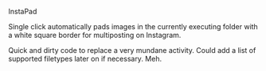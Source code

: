 InstaPad

Single click automatically pads images in the currently executing folder with a white square border for multiposting on Instagram.

Quick and dirty code to replace a very mundane activity. 
Could add a list of supported filetypes later on if necessary. 
Meh. 
